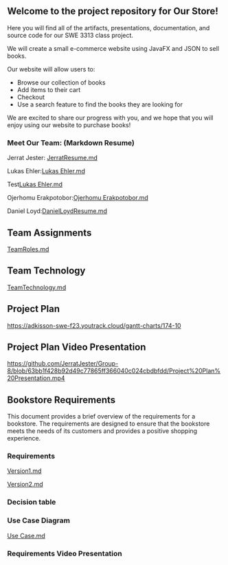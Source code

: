 ## Welcome to the project repository for Our Store!

Here you will find all of the artifacts, presentations, documentation, and source code for our SWE 3313 class project.

We will create a small e-commerce website using JavaFX and JSON to sell books.

Our website will allow users to:

* Browse our collection of books
* Add items to their cart
* Checkout
* Use a search feature to find the books they are looking for

We are excited to share our progress with you, and we hope that you will enjoy using our website to purchase books!

### Meet Our Team: (Markdown Resume)

Jerrat Jester: [JerratResume.md](https://github.com/JerratJester/Group-8/blob/c57241c10f7f7829a30f0a6eb58f6550ae5bdb78/Resumes/JerratResume%20(1).md)

Lukas Ehler:[Lukas Ehler.md](https://github.com/JerratJester/Group-8/blob/3a6dc711826dd5994a06558c98aa572a8ec10034/Resumes/Lukas%20Ehler.md)

Test[Lukas Ehler.md](Resumes/Lucas%20Ehler.md)

Ojerhomu Erakpotobor:[Ojerhomu Erakpotobor.md](https://github.com/JerratJester/Group-8/blob/3a6dc711826dd5994a06558c98aa572a8ec10034/Resumes/Ojerhomu%20Erakpotobor.md)

Daniel Loyd:[DanielLoydResume.md](https://github.com/JerratJester/Group-8/blob/392b94c4b9b32c12d533cc60a00945a6b711bd29/Resumes/DanielLoydResume.md)




## Team Assignments

[TeamRoles.md](https://github.com/JerratJester/Group-8/blob/ab85c020845855d30da903918a955178ed883bbb/Resumes/TeamRoles.md)

## Team Technology

[TeamTechnology.md](https://github.com/JerratJester/Group-8/blob/5e580bf8af71222401aeff55cec701867015c587/Resumes/TeamTechnology.md)


## Project Plan

https://adkisson-swe-f23.youtrack.cloud/gantt-charts/174-10

## Project Plan Video Presentation
https://github.com/JerratJester/Group-8/blob/63bb1f428b92d49c77865ff366040c024cbdbfdd/Project%20Plan%20Presentation.mp4

## Bookstore Requirements

This document provides a brief overview of the requirements for a bookstore. The requirements are designed to ensure that the bookstore meets the needs of its customers and provides a positive shopping experience.


### Requirements
[Version1.md](https://github.com/JerratJester/Group-8/tree/9bb5056c2421bc4b1354dd045b1ff2e07b14337c/Requirements)


[Version2.md](https://github.com/JerratJester/Group-8/blob/2c14cb4124492cf7e57b5b65170f288dc8a6c3f4/Requirements/Version%202.md) 
### Decision table 


### Use Case Diagram 
[Use Case.md](https://github.com/JerratJester/Group-8/blob/cea32ece9fe17e4b8a79e790e99eec5322b86d7d/Requirements/Use%20Case%20Dia.png)

### Requirements Video Presentation
